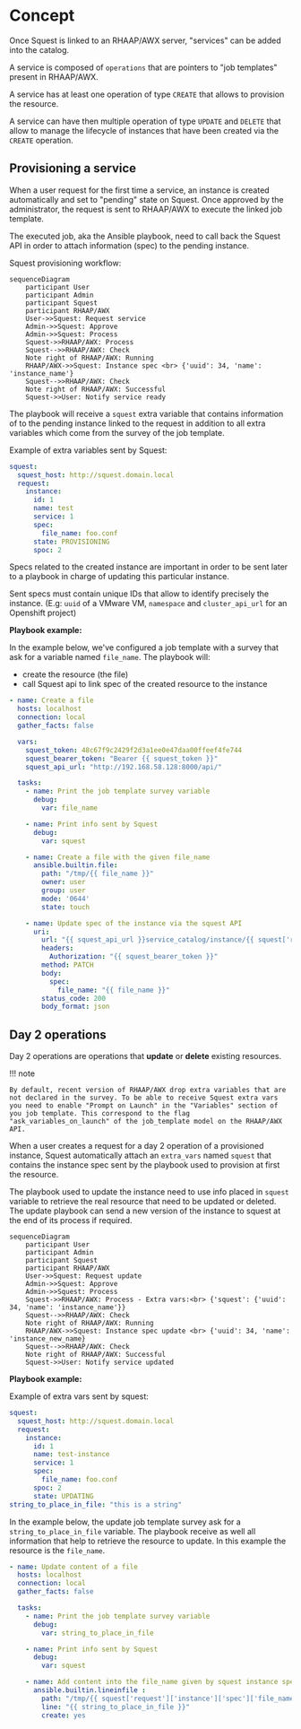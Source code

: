 # Concept

Once Squest is linked to an RHAAP/AWX server, "services" can be added into the catalog.

A service is composed of `operations` that are pointers to "job templates" present in RHAAP/AWX.

A service has at least one operation of type `CREATE` that allows to provision the resource.

A service can have then multiple operation of type `UPDATE` and `DELETE` that allow to manage the lifecycle of instances that have been created via the `CREATE` operation.

## Provisioning a service

When a user request for the first time a service, an instance is created automatically and set to "pending" state on Squest.
Once approved by the administrator, the request is sent to RHAAP/AWX to execute the linked job template.

The executed job, aka the Ansible playbook, need to call back the Squest API in order to attach information (spec) to the pending instance.

Squest provisioning workflow:
```mermaid
sequenceDiagram
    participant User
    participant Admin
    participant Squest
    participant RHAAP/AWX
    User->>Squest: Request service
    Admin->>Squest: Approve
    Admin->>Squest: Process
    Squest->>RHAAP/AWX: Process
    Squest-->>RHAAP/AWX: Check
    Note right of RHAAP/AWX: Running
    RHAAP/AWX->>Squest: Instance spec <br> {'uuid': 34, 'name': 'instance_name'}
    Squest-->>RHAAP/AWX: Check
    Note right of RHAAP/AWX: Successful    
    Squest->>User: Notify service ready
```

The playbook will receive a `squest` extra variable that contains information of to the pending instance linked to the request
in addition to all extra variables which come from the survey of the job template.

Example of extra variables sent by Squest:
```yaml
squest:
  squest_host: http://squest.domain.local
  request:
    instance:
      id: 1
      name: test
      service: 1
      spec:
        file_name: foo.conf
      state: PROVISIONING
      spoc: 2
```

Specs related to the created instance are important in order to be sent later to a playbook in charge of updating
this particular instance.

Sent specs must contain unique IDs that allow to identify precisely the instance.
(E.g: `uuid` of a VMware VM, `namespace` and `cluster_api_url` for an Openshift project)


**Playbook example:**

In the example below, we've configured a job template with a survey that ask for a variable named `file_name`.
The playbook will:

- create the resource (the file)
- call Squest api to link spec of the created resource to the instance

```yaml
- name: Create a file
  hosts: localhost
  connection: local
  gather_facts: false

  vars:
    squest_token: 48c67f9c2429f2d3a1ee0e47daa00ffeef4fe744
    squest_bearer_token: "Bearer {{ squest_token }}"
    squest_api_url: "http://192.168.58.128:8000/api/"

  tasks:
    - name: Print the job template survey variable
      debug:
        var: file_name

    - name: Print info sent by Squest
      debug:
        var: squest

    - name: Create a file with the given file_name
      ansible.builtin.file:
        path: "/tmp/{{ file_name }}"
        owner: user
        group: user
        mode: '0644'
        state: touch

    - name: Update spec of the instance via the squest API
      uri:
        url: "{{ squest_api_url }}service_catalog/instance/{{ squest['request']['instance']['id'] }}/" # do not forget the last slash
        headers:
          Authorization: "{{ squest_bearer_token }}"
        method: PATCH
        body:
          spec:
            file_name: "{{ file_name }}"
        status_code: 200
        body_format: json
```

## Day 2 operations

Day 2 operations are operations that **update** or **delete** existing resources.

!!! note

    By default, recent version of RHAAP/AWX drop extra variables that are not declared in the survey. To be able to receive Squest extra vars you need to enable "Prompt on Launch" in the "Variables" section of you job template. This correspond to the flag "ask_variables_on_launch" of the job_template model on the RHAAP/AWX API.

When a user creates a request for a day 2 operation of a provisioned instance, Squest automatically attach an `extra_vars` named `squest`
that contains the instance spec sent by the playbook used to provision at first the resource.

The playbook used to update the instance need to use info placed in `squest` variable to retrieve the real resource that need to be updated or deleted.
The update playbook can send a new version of the instance to squest at the end of its process if required.

```mermaid
sequenceDiagram
    participant User
    participant Admin
    participant Squest
    participant RHAAP/AWX
    User->>Squest: Request update
    Admin->>Squest: Approve
    Admin->>Squest: Process
    Squest->>RHAAP/AWX: Process - Extra vars:<br> {'squest': {'uuid': 34, 'name': 'instance_name'}}
    Squest-->>RHAAP/AWX: Check
    Note right of RHAAP/AWX: Running
    RHAAP/AWX->>Squest: Instance spec update <br> {'uuid': 34, 'name': 'instance_new_name}
    Squest-->>RHAAP/AWX: Check
    Note right of RHAAP/AWX: Successful    
    Squest->>User: Notify service updated
```

**Playbook example:**

Example of extra vars sent by squest:
```yaml
squest:
  squest_host: http://squest.domain.local
  request:
    instance:
      id: 1
      name: test-instance
      service: 1
      spec:
        file_name: foo.conf
      spoc: 2
      state: UPDATING
string_to_place_in_file: "this is a string"
```

In the example below, the update job template survey ask for a `string_to_place_in_file` variable.
The playbook receive as well all information that help to retrieve the resource to update. In this example the resource is the `file_name`.
```yaml
- name: Update content of a file
  hosts: localhost
  connection: local
  gather_facts: false

  tasks:
    - name: Print the job template survey variable
      debug:
        var: string_to_place_in_file

    - name: Print info sent by Squest
      debug:
        var: squest

    - name: Add content into the file_name given by squest instance spec
      ansible.builtin.lineinfile :
        path: "/tmp/{{ squest['request']['instance']['spec']['file_name'] }}"
        line: "{{ string_to_place_in_file }}"
        create: yes
```
